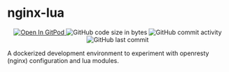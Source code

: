 # nginx-lua

<p align="center">
  <a href="https://gitpod.io#https://github.com/da-moon/nginx-lua">
    <img src="https://img.shields.io/badge/open%20in-gitpod-blue?logo=gitpod" alt="Open In GitPod">
  </a>
  <img src="https://img.shields.io/github/languages/code-size/da-moon/nginx-lua" alt="GitHub code size in bytes">
  <img src="https://img.shields.io/github/commit-activity/w/da-moon/nginx-lua" alt="GitHub commit activity">
  <img src="https://img.shields.io/github/last-commit/da-moon/nginx-lua/master" alt="GitHub last commit">
</p>

A dockerized development environment to experiment with openresty (nginx) configuration and lua modules.
